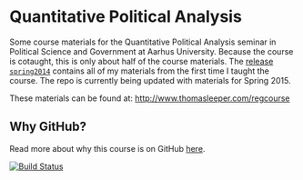 # Quantitative Political Analysis #

Some course materials for the Quantitative Political Analysis seminar in Political Science and Government at Aarhus University. Because the course is cotaught, this is only about half of the course materials. The [release `spring2014`](https://github.com/leeper/regcourse/releases/tag/spring2014) contains all of my materials from the first time I taught the course. The repo is currently being updated with materials for Spring 2015.

These materials can be found at: http://www.thomasleeper.com/regcourse


## Why GitHub? ##

Read more about why this course is on GitHub [here](fork.md).

[![Build Status](https://travis-ci.org/leeper/regcourse.png?branch=gh-pages)](https://travis-ci.org/leeper/regcourse)
